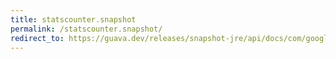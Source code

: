 ```yaml
---
title: statscounter.snapshot
permalink: /statscounter.snapshot/
redirect_to: https://guava.dev/releases/snapshot-jre/api/docs/com/google/common/cache/AbstractCache.StatsCounter.html#snapshot--
---
```

